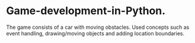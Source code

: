 # Game-development-in-Python.
The game consists of a car with moving obstacles.
Used concepts such as event handling, drawing/moving objects and adding location boundaries. 
